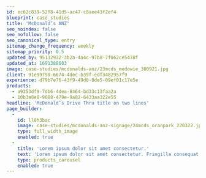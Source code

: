 ```yaml
---
id: ec62c839-52f8-41d5-ac47-c8aee43f2ef4
blueprint: case_studies
title: 'McDonald’s ANZ'
seo_noindex: false
seo_nofollow: false
seo_canonical_type: entry
sitemap_change_frequency: weekly
sitemap_priority: 0.5
updated_by: 95132932-3b2a-4a4c-97b8-7f062ce5478f
updated_at: 1691388603
image: case-studies/mcdonalds-anz/23mcds_medowie_300921.jpg
client: 91e99798-6674-4dec-b39f-edf3482957f9
experience: d79b7e76-43f9-49d0-8de5-09ef01c17e5e
products:
  - a9353df9-7db6-4dea-8464-bd33c13faa2a
  - 10b3a0e8-9688-479e-9a82-6433aa322e55
headline: 'McDonald’s Drive Thru title on two lines'
page_builder:
  -
    id: ll0h3bac
    image: case-studies/mcdonalds-anz-signage/24mcds_oranpark_220322.jpg
    type: full_width_image
    enabled: true
  -
    title: 'Lorem ipsum dolor sit amet consectetur.'
    text: 'Lorem ipsum dolor sit amet consectetur. Fringilla consequat magna pellentesque scelerisque nunc nunc pellentesque neque. Cras lectus fermentum elit sit diam. Habitant a id quis et urna scelerisque. Mauris faucibus tellus mi et enim aliquet.'
    type: products_carousel
    enabled: true
---
```


